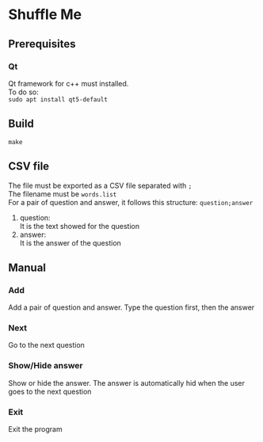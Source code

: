 # Shuffle Me

## Prerequisites

### Qt

Qt framework for c++ must installed.  
To do so:  
`sudo apt install qt5-default`

## Build

`make`

## CSV file 

The file must be exported as a CSV file separated with `;`  
The filename must be `words.list`  
For a pair of question and answer, it follows this structure: `question;answer`  
1) question:  
    It is the text showed for the question  
2) answer:  
    It is the answer of the question  

## Manual

### Add
Add a pair of question and answer. Type the question first, then the answer

### Next
Go to the next question

### Show/Hide answer
Show or hide the answer. The answer is automatically hid when the user goes to the next question

### Exit
Exit the program
